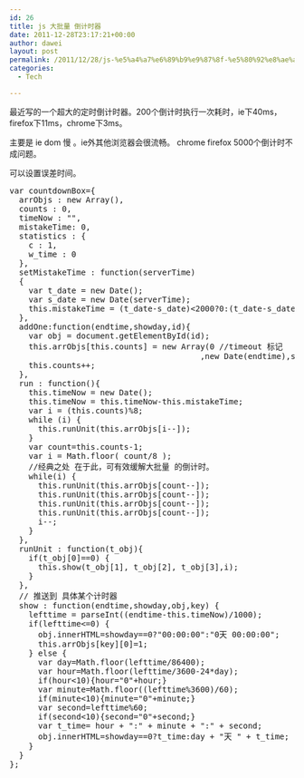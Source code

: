 ```yaml
---
id: 26
title: js 大批量 倒计时器
date: 2011-12-28T23:17:21+00:00
author: dawei
layout: post
permalink: /2011/12/28/js-%e5%a4%a7%e6%89%b9%e9%87%8f-%e5%80%92%e8%ae%a1%e6%97%b6%e5%99%a8/
categories:
  - Tech

---
```

最近写的一个超大的定时倒计时器。200个倒计时执行一次耗时，ie下40ms，firefox下11ms，chrome下3ms。
  
主要是 ie dom 慢 。ie外其他浏览器会很流畅。 chrome firefox 5000个倒计时不成问题。
  
可以设置误差时间。

<pre>var countdownBox={
  arrObjs : new Array(),
  counts : 0,
  timeNow : "",
  mistakeTime: 0,
  statistics : {
    c : 1,
    w_time : 0
  },
  setMistakeTime : function(serverTime)
  {
    var t_date = new Date();
    var s_date = new Date(serverTime);
    this.mistakeTime = (t_date-s_date)&lt;2000?0:(t_date-s_date);
  },
  addOne:function(endtime,showday,id){
    var obj = document.getElementById(id);
    this.arrObjs[this.counts] = new Array(0 //timeout 标记
                                        ,new Date(endtime),showday,obj);
    this.counts++;
  },
  run : function(){
    this.timeNow = new Date();
    this.timeNow = this.timeNow-this.mistakeTime;
    var i = (this.counts)%8;
    while (i) {
      this.runUnit(this.arrObjs[i--]);
    }
    var count=this.counts-1;
    var i = Math.floor( count/8 );
    //经典之处 在于此，可有效缓解大批量 的倒计时。
    while(i) {
      this.runUnit(this.arrObjs[count--]);
      this.runUnit(this.arrObjs[count--]);
      this.runUnit(this.arrObjs[count--]);
      this.runUnit(this.arrObjs[count--]);
      i--;
    }
  },
  runUnit : function(t_obj){
    if(t_obj[0]==0) {
      this.show(t_obj[1], t_obj[2], t_obj[3],i);
    }
  },
  // 推送到 具体某个计时器
  show : function(endtime,showday,obj,key) {
    lefttime = parseInt((endtime-this.timeNow)/1000);
    if(lefttime&lt;=0) {
      obj.innerHTML=showday==0?"00:00:00":"0天 00:00:00";
      this.arrObjs[key][0]=1;
    } else {
      var day=Math.floor(lefttime/86400);
      var hour=Math.floor(lefttime/3600-24*day);
      if(hour&lt;10){hour="0"+hour;}
      var minute=Math.floor((lefttime%3600)/60);
      if(minute&lt;10){minute="0"+minute;}
      var second=lefttime%60;
      if(second&lt;10){second="0"+second;}
      var t_time= hour + ":" + minute + ":" + second;
      obj.innerHTML=showday==0?t_time:day + "天 " + t_time;
    }
  }
};

</pre>

